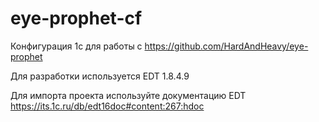 # eye-prophet-cf
Конфигурация 1с для работы с https://github.com/HardAndHeavy/eye-prophet

Для разработки используется EDT 1.8.4.9

Для импорта проекта используйте документацию EDT https://its.1c.ru/db/edt16doc#content:267:hdoc
